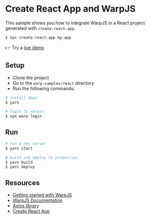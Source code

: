 # Create React App and WarpJS

This sample shows you how to integrate WarpJS in a React project generated with `create-react-app`.

```bash
$ npx create-react-app my-app
```

👉 Try a [live demo](https://warpjs-0bvhul2n4rn58ukel5q6jvmr1.storage.googleapis.com/index.html)

## Setup

- Clone the project
- Go to the `warp-samples/react` directory
- Run the following commands:

```bash
# install deps
$ yarn

# login to warpjs
$ npx warp login
```

## Run

```bash
# run a dev server
$ yarn start

# build and deploy to production
$ yarn build
$ yarn deploy
```

## Resources

- [Getting started with WarpJS](https://warpjs.dev/docs/getting-started)
- [WarpJS Documentation](https://warpjs.dev)
- [Axios library](https://github.com/axios/axios)
- [Create React App](https://github.com/facebook/create-react-app)
